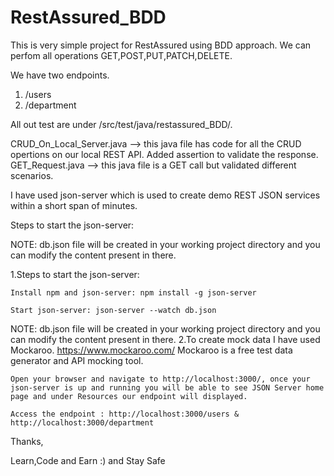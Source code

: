 # RestAssured_BDD
This is very simple project for RestAssured using BDD approach. We can perfom all operations GET,POST,PUT,PATCH,DELETE.

We have two endpoints.
1. /users
2. /department

All out test are under /src/test/java/restassured_BDD/.

CRUD_On_Local_Server.java --> this java file has code for all the CRUD opertions on our local REST API. Added assertion to validate the response.
GET_Request.java  --> this java file is a GET call but validated different scenarios.

I have used json-server which is used to create demo REST JSON services within a short span of minutes.

Steps to start the json-server:

NOTE:
db.json file will be created in your working project directory and you can modify the content present in there.

1.Steps to start the json-server:

    Install npm and json-server: npm install -g json-server

    Start json-server: json-server --watch db.json

NOTE: db.json file will be created in your working project directory and you can modify the content present in there.
2.To create mock data I have used Mockaroo. https://www.mockaroo.com/ Mockaroo is a free test data generator and API mocking tool.

    Open your browser and navigate to http://localhost:3000/, once your json-server is up and running you will be able to see JSON Server home page and under Resources our endpoint will displayed.

    Access the endpoint : http://localhost:3000/users & http://localhost:3000/department

Thanks,

Learn,Code and Earn :)
and Stay Safe
